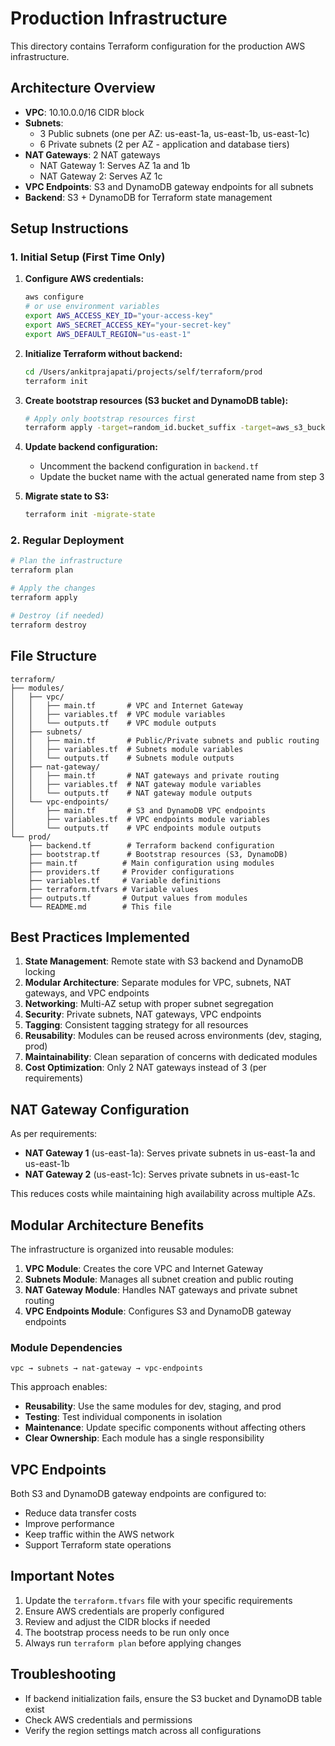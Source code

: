 # Production Infrastructure

This directory contains Terraform configuration for the production AWS infrastructure.

## Architecture Overview

- **VPC**: 10.10.0.0/16 CIDR block
- **Subnets**: 
  - 3 Public subnets (one per AZ: us-east-1a, us-east-1b, us-east-1c)
  - 6 Private subnets (2 per AZ - application and database tiers)
- **NAT Gateways**: 2 NAT gateways
  - NAT Gateway 1: Serves AZ 1a and 1b
  - NAT Gateway 2: Serves AZ 1c
- **VPC Endpoints**: S3 and DynamoDB gateway endpoints for all subnets
- **Backend**: S3 + DynamoDB for Terraform state management

## Setup Instructions

### 1. Initial Setup (First Time Only)

1. **Configure AWS credentials:**
   ```bash
   aws configure
   # or use environment variables
   export AWS_ACCESS_KEY_ID="your-access-key"
   export AWS_SECRET_ACCESS_KEY="your-secret-key"
   export AWS_DEFAULT_REGION="us-east-1"
   ```

2. **Initialize Terraform without backend:**
   ```bash
   cd /Users/ankitprajapati/projects/self/terraform/prod
   terraform init
   ```

3. **Create bootstrap resources (S3 bucket and DynamoDB table):**
   ```bash
   # Apply only bootstrap resources first
   terraform apply -target=random_id.bucket_suffix -target=aws_s3_bucket.terraform_state -target=aws_s3_bucket_versioning.terraform_state -target=aws_s3_bucket_server_side_encryption_configuration.terraform_state -target=aws_s3_bucket_public_access_block.terraform_state -target=aws_dynamodb_table.terraform_state_lock
   ```

4. **Update backend configuration:**
   - Uncomment the backend configuration in `backend.tf`
   - Update the bucket name with the actual generated name from step 3

5. **Migrate state to S3:**
   ```bash
   terraform init -migrate-state
   ```

### 2. Regular Deployment

```bash
# Plan the infrastructure
terraform plan

# Apply the changes
terraform apply

# Destroy (if needed)
terraform destroy
```

## File Structure

```
terraform/
├── modules/
│   ├── vpc/
│   │   ├── main.tf       # VPC and Internet Gateway
│   │   ├── variables.tf  # VPC module variables
│   │   └── outputs.tf    # VPC module outputs
│   ├── subnets/
│   │   ├── main.tf       # Public/Private subnets and public routing
│   │   ├── variables.tf  # Subnets module variables
│   │   └── outputs.tf    # Subnets module outputs
│   ├── nat-gateway/
│   │   ├── main.tf       # NAT gateways and private routing
│   │   ├── variables.tf  # NAT gateway module variables
│   │   └── outputs.tf    # NAT gateway module outputs
│   └── vpc-endpoints/
│       ├── main.tf       # S3 and DynamoDB VPC endpoints
│       ├── variables.tf  # VPC endpoints module variables
│       └── outputs.tf    # VPC endpoints module outputs
└── prod/
    ├── backend.tf        # Terraform backend configuration
    ├── bootstrap.tf      # Bootstrap resources (S3, DynamoDB)
    ├── main.tf          # Main configuration using modules
    ├── providers.tf     # Provider configurations
    ├── variables.tf     # Variable definitions
    ├── terraform.tfvars # Variable values
    ├── outputs.tf       # Output values from modules
    └── README.md        # This file
```

## Best Practices Implemented

1. **State Management**: Remote state with S3 backend and DynamoDB locking
2. **Modular Architecture**: Separate modules for VPC, subnets, NAT gateways, and VPC endpoints
3. **Networking**: Multi-AZ setup with proper subnet segregation
4. **Security**: Private subnets, NAT gateways, VPC endpoints
5. **Tagging**: Consistent tagging strategy for all resources
6. **Reusability**: Modules can be reused across environments (dev, staging, prod)
7. **Maintainability**: Clean separation of concerns with dedicated modules
8. **Cost Optimization**: Only 2 NAT gateways instead of 3 (per requirements)

## NAT Gateway Configuration

As per requirements:
- **NAT Gateway 1** (us-east-1a): Serves private subnets in us-east-1a and us-east-1b
- **NAT Gateway 2** (us-east-1c): Serves private subnets in us-east-1c

This reduces costs while maintaining high availability across multiple AZs.

## Modular Architecture Benefits

The infrastructure is organized into reusable modules:

1. **VPC Module**: Creates the core VPC and Internet Gateway
2. **Subnets Module**: Manages all subnet creation and public routing
3. **NAT Gateway Module**: Handles NAT gateways and private subnet routing
4. **VPC Endpoints Module**: Configures S3 and DynamoDB gateway endpoints

### Module Dependencies
```
vpc → subnets → nat-gateway → vpc-endpoints
```

This approach enables:
- **Reusability**: Use the same modules for dev, staging, and prod
- **Testing**: Test individual components in isolation
- **Maintenance**: Update specific components without affecting others
- **Clear Ownership**: Each module has a single responsibility

## VPC Endpoints

Both S3 and DynamoDB gateway endpoints are configured to:
- Reduce data transfer costs
- Improve performance
- Keep traffic within the AWS network
- Support Terraform state operations

## Important Notes

1. Update the `terraform.tfvars` file with your specific requirements
2. Ensure AWS credentials are properly configured
3. Review and adjust the CIDR blocks if needed
4. The bootstrap process needs to be run only once
5. Always run `terraform plan` before applying changes

## Troubleshooting

- If backend initialization fails, ensure the S3 bucket and DynamoDB table exist
- Check AWS credentials and permissions
- Verify the region settings match across all configurations
